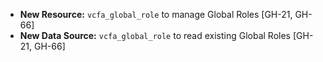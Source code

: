 - **New Resource:** `vcfa_global_role` to manage Global Roles [GH-21, GH-66]
- **New Data Source:** `vcfa_global_role` to read existing Global Roles [GH-21, GH-66]
